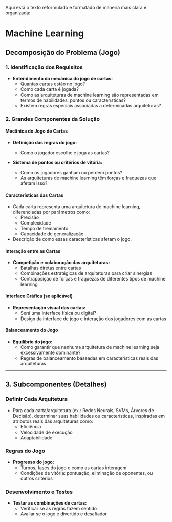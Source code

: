 Aqui está o texto reformulado e formatado de maneira mais clara e organizada:

# Machine Learning

## Decomposição do Problema (Jogo)

### 1. Identificação dos Requisitos
- **Entendimento da mecânica do jogo de cartas:**
  - Quantas cartas estão no jogo?
  - Como cada carta é jogada?
  - Como as arquiteturas de machine learning são representadas em termos de habilidades, pontos ou características?
  - Existem regras especiais associadas a determinadas arquiteturas?

### 2. Grandes Componentes da Solução

#### Mecânica do Jogo de Cartas
- **Definição das regras do jogo:**
  - Como o jogador escolhe e joga as cartas?

- **Sistema de pontos ou critérios de vitória:**
  - Como os jogadores ganham ou perdem pontos?
  - As arquiteturas de machine learning têm forças e fraquezas que afetam isso?

#### Características das Cartas
- Cada carta representa uma arquitetura de machine learning, diferenciadas por parâmetros como:
  - Precisão
  - Complexidade
  - Tempo de treinamento
  - Capacidade de generalização
- Descrição de como essas características afetam o jogo.

#### Interação entre as Cartas
- **Competição e colaboração das arquiteturas:**
  - Batalhas diretas entre cartas
  - Combinações estratégicas de arquiteturas para criar sinergias
  - Contraposição de forças e fraquezas de diferentes tipos de machine learning

#### Interface Gráfica (se aplicável)
- **Representação visual das cartas:**
  - Será uma interface física ou digital?
  - Design da interface de jogo e interação dos jogadores com as cartas

#### Balanceamento do Jogo
- **Equilíbrio do jogo:**
  - Como garantir que nenhuma arquitetura de machine learning seja excessivamente dominante?
  - Regras de balanceamento baseadas em características reais das arquiteturas

---

## 3. Subcomponentes (Detalhes)

### Definir Cada Arquitetura
- Para cada carta/arquitetura (ex.: Redes Neurais, SVMs, Árvores de Decisão), determinar suas habilidades ou características, inspiradas em atributos reais das arquiteturas como:
  - Eficiência
  - Velocidade de execução
  - Adaptabilidade

### Regras do Jogo
- **Progresso do jogo:**
  - Turnos, fases do jogo e como as cartas interagem
  - Condições de vitória: pontuação, eliminação de oponentes, ou outros critérios

### Desenvolvimento e Testes
- **Testar as combinações de cartas:**
  - Verificar se as regras fazem sentido
  - Avaliar se o jogo é divertido e desafiador
